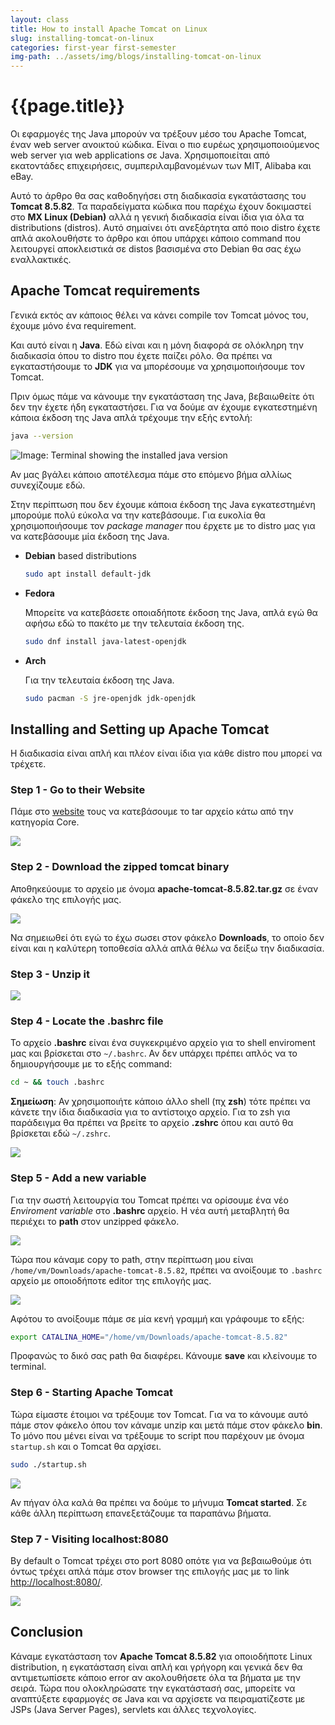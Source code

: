 ```yaml
---
layout: class
title: How to install Apache Tomcat on Linux
slug: installing-tomcat-on-linux
categories: first-year first-semester
img-path: ../assets/img/blogs/installing-tomcat-on-linux
---
```


# {{page.title}}

Οι εφαρμογές της Java μπορούν να τρέξουν μέσο του Apache Tomcat, έναν web server ανοικτού κώδικα. Είναι ο πιο ευρέως χρησιμοποιούμενος web server για web applications σε Java. Χρησιμοποιείται από εκατοντάδες επιχειρήσεις, συμπεριλαμβανομένων των MIT, Alibaba και eBay.

Αυτό το άρθρο θα σας καθοδηγήσει στη διαδικασία εγκατάστασης του **Tomcat 8.5.82**. Τα παραδείγματα κώδικα που παρέχω έχουν δοκιμαστεί στο **MX Linux (Debian)** αλλά η γενική διαδικασία είναι ίδια για όλα τα distributions (distros). Αυτό σημαίνει ότι ανεξάρτητα από ποιο distro έχετε απλά ακολουθήστε το άρθρο και όπου υπάρχει κάποιο command που λειτουργεί αποκλειστικά σε distos βασισμένα στο Debian θα σας έχω εναλλακτικές.

## Apache Tomcat requirements

Γενικά εκτός αν κάποιος θέλει να κάνει compile τον Tomcat μόνος του, έχουμε μόνο ένα requirement.

Και αυτό είναι η **Java**. Εδώ είναι και η μόνη διαφορά σε ολόκληρη την διαδικασία όπου το distro που έχετε παίζει ρόλο. Θα πρέπει να εγκαταστήσουμε το **JDK** για να μπορέσουμε να χρησιμοποιήσουμε τον Tomcat.

Πριν όμως πάμε να κάνουμε την εγκατάσταση της Java, βεβαιωθείτε ότι δεν την έχετε ήδη εγκαταστήσει. Για να δούμε αν έχουμε εγκατεστημένη κάποια έκδοση της Java απλά τρέχουμε την εξής εντολή:

```sh
java --version
```

![Image: Terminal showing the installed java version]({{page.img-path}}/java-version.png)

Αν μας βγάλει κάποιο αποτέλεσμα πάμε στο επόμενο βήμα αλλίως συνεχίζουμε εδώ.

Στην περίπτωση που δεν έχουμε κάποια έκδοση της Java εγκατεστημένη μπορούμε πολύ εύκολα να την κατεβάσουμε. Για ευκολία θα χρησιμοποιήσουμε τον _package manager_ που έρχετε με το distro μας για να κατεβάσουμε μία έκδοση της Java.

* **Debian** based distributions

  ```sh
  sudo apt install default-jdk
  ```

* **Fedora**

  Μπορείτε να κατεβάσετε οποιαδήποτε έκδοση της Java, απλά εγώ θα αφήσω εδώ το πακέτο με την τελευταία έκδοση της.
  ```sh
  sudo dnf install java-latest-openjdk 
  ```

* **Arch**
  
  Για την τελευταία έκδοση της Java.
  ```sh
  sudo pacman -S jre-openjdk jdk-openjdk
  ```

## Installing and Setting up Apache Tomcat

Η διαδικασία είναι απλή και πλέον είναι ίδια για κάθε distro που μπορεί να τρέχετε.

### Step 1 - Go to their Website

Πάμε στο [website](https://tomcat.apache.org/download-80.cgi&#8.5.82) τους να κατεβάσουμε το tar αρχείο κάτω από την κατηγορία Core.

  ![]({{page.img}}/tomcat-site.png)

### Step 2 - Download the zipped tomcat binary

Αποθηκεύουμε το αρχείο με όνομα **apache-tomcat-8.5.82.tar.gz** σε έναν φάκελο της επιλογής μας.

  ![]({{page.img-path}}/downloaded-tomcat.png)

  Να σημειωθεί ότι εγώ το έχω σωσει στον φάκελο **Downloads**, το οποίο δεν είναι και η καλύτερη τοποθεσία αλλά απλά θέλω να δείξω την διαδικασία.

### Step 3 - Unzip it

![]({{page.img-path}}/unzip.png)

### Step 4 - Locate the .bashrc file

Το αρχείο **.bashrc** είναι ένα συγκεκριμένο αρχείο για το shell enviroment μας και βρίσκεται στο `~/.bashrc`. Αν δεν υπάρχει πρέπει απλός να το δημιουργήσουμε με το εξής command:

  ```sh
  cd ~ && touch .bashrc
  ```

**Σημείωση**: Αν χρησιμοποιήτε κάποιο άλλο shell (πχ **zsh**) τότε πρέπει να κάνετε την ίδια διαδικασία για το αντίστοιχο αρχείο. Για το zsh για παράδειγμα θα πρέπει να βρείτε το αρχείο **.zshrc** όπου και αυτό θα βρίσκεται εδώ `~/.zshrc`.

![]({{page.img-path}}/locate-bashrc.png)

### Step 5 - Add a new variable

Για την σωστή λειτουργία του Tomcat πρέπει να ορίσουμε ένα νέο _Enviroment variable_ στο **.bashrc** αρχείο. Η νέα αυτή μεταβλητή θα περιέχει το **path** στον unzipped φάκελο.

![]({{page.img-path}}/copy-path.png)

Τώρα που κάναμε copy το path, στην περίπτωση μου είναι `/home/vm/Downloads/apache-tomcat-8.5.82`, πρέπει να ανοίξουμε το `.bashrc` αρχείο με οποιοδήποτε editor της επιλογής μας.

![]({{page.img-path}}/new-variable.png)

Αφότου το ανοίξουμε πάμε σε μία κενή γραμμή και γράφουμε το εξής:

```sh
export CATALINA_HOME="/home/vm/Downloads/apache-tomcat-8.5.82"
```

Προφανώς το δικό σας path θα διαφέρει. Κάνουμε **save** και κλείνουμε το terminal.

### Step 6 - Starting Apache Tomcat

Τώρα είμαστε έτοιμοι να τρέξουμε τον Tomcat. Για να το κάνουμε αυτό πάμε στον φάκελο όπου τον κάναμε unzip και μετά πάμε στον φάκελο **bin**. Το μόνο που μένει είναι να τρέξουμε το script που παρέχουν με όνομα `startup.sh` και ο Tomcat θα αρχίσει.

```sh
sudo ./startup.sh
```

![]({{page.img-path}}/startup.png)

Αν πήγαν όλα καλά θα πρέπει να δούμε το μήνυμα **Tomcat started**. Σε κάθε άλλη περίπτωση επανεξετάζουμε τα παραπάνω βήματα.

### Step 7 - Visiting localhost:8080

By default ο Tomcat τρέχει στο port 8080 οπότε για να βεβαιωθούμε ότι όντως τρέχει απλά πάμε στον browser της επιλογής μας με το link [http://localhost:8080/](http://localhost:8080/).

![]({{page.img-path}}/localhost.png)


## Conclusion

Κάναμε εγκατάσταση τον **Apache Tomcat 8.5.82** για οποιοδήποτε Linux distribution, η εγκατάσταση είναι απλή και γρήγορη και γενικά δεν θα αντιμετωπίσετε κάποιο error αν ακολουθήσετε όλα τα βήματα με την σειρά. Τώρα που ολοκληρώσατε την εγκατάστασή σας, μπορείτε να αναπτύξετε εφαρμογές σε Java και να αρχίσετε να πειραματίζεστε με JSPs (Java Server Pages), servlets και άλλες τεχνολογίες.